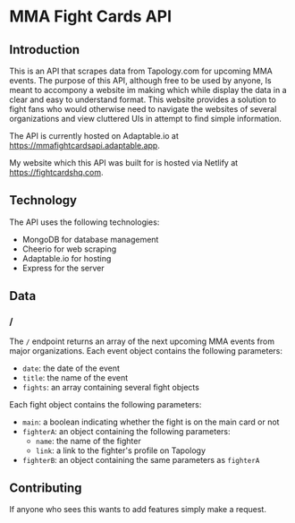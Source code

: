 # MMA Fight Cards API

## Introduction

This is an API that scrapes data from Tapology.com for upcoming MMA events. The purpose of this API, although free to be used by anyone, Is meant to accompony a website im making which while display the data in a clear and easy to understand format. This website provides a solution to fight fans who would otherwise need to navigate the websites of several organizations and view cluttered UIs in attempt to find simple information.

The API is currently hosted on Adaptable.io at https://mmafightcardsapi.adaptable.app.

My website which this API was built for is hosted via Netlify at https://fightcardshq.com.

## Technology

The API uses the following technologies:

- MongoDB for database management
- Cheerio for web scraping
- Adaptable.io for hosting
- Express for the server

## Data

### /

The `/` endpoint returns an array of the next  upcoming MMA events from major organizations. Each event object contains the following parameters:

- `date`: the date of the event
- `title`: the name of the event
- `fights`: an array containing several fight objects

Each fight object contains the following parameters:

- `main`: a boolean indicating whether the fight is on the main card or not
- `fighterA`: an object containing the following parameters:
  - `name`: the name of the fighter
  - `link`: a link to the fighter's profile on Tapology
- `fighterB`: an object containing the same parameters as `fighterA`

## Contributing

If anyone who sees this wants to add features simply make a request.
